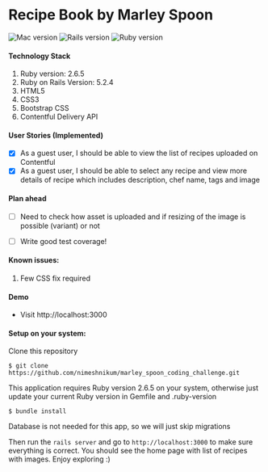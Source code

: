 # Recipe Book by Marley Spoon

![Mac version](https://img.shields.io/badge/MacOS-v10.13.6-lightgrey)
![Rails version](https://img.shields.io/badge/Rails-v5.2.4-orange)
![Ruby version](https://img.shields.io/badge/Ruby-v2.6.5-red)

#### Technology Stack
1. Ruby version: 2.6.5
2. Ruby on Rails Version: 5.2.4
3. HTML5
4. CSS3
5. Bootstrap CSS
6. Contentful Delivery API
 

#### User Stories (Implemented)
- [x] As a guest user, I should be able to view the list of recipes uploaded on Contentful
- [x] As a guest user, I should be able to select any recipe and view more details of recipe which includes description, chef name, tags and image

#### Plan ahead

- [ ] Need to check how asset is uploaded and if resizing of the image is possible (variant) or not
- [ ] Write good test coverage!


#### Known issues:
1. Few CSS fix required

#### Demo 
- Visit http://localhost:3000

#### Setup on your system:
Clone this repository
```console
$ git clone https://github.com/nimeshnikum/marley_spoon_coding_challenge.git
```
This application requires Ruby version 2.6.5 on your system, otherwise just update your current Ruby version in Gemfile and .ruby-version

```console
$ bundle install
```
Database is not needed for this app, so we will just skip migrations

Then run the `rails server` and go to `http://localhost:3000` to make sure everything is correct. You should see the home page with list of recipes with images. Enjoy exploring :)


